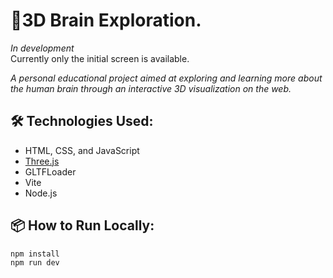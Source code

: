 # 🧠3D Brain Exploration.

*In development*  
Currently only the initial screen is available.


*A personal educational project aimed at exploring and learning more about the human 
brain through an interactive 3D visualization on the web.*

## 🛠️ Technologies Used:
- HTML, CSS, and JavaScript
- [Three.js](https://threejs.org/)
- GLTFLoader
- Vite
- Node.js

## 📦 How to Run Locally:
```bash
npm install
npm run dev
